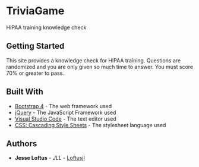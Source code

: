 # TriviaGame

HIPAA training knowledge check

## Getting Started

This site provides a knowledge check for HIPAA training. Questions are randomized and you are only given so much time to answer. You must score 70% or greater to pass.

## Built With

* [Bootstrap 4](https://getbootstrap.com/) - The web framework used
* [jQuery](https://jquery.com/) - The JavaScript Framework used
* [Visual Studio Code](https://code.visualstudio.com/) - The text editor used
* [CSS: Cascading Style Sheets](https://developer.mozilla.org/en-US/docs/Web/CSS) - The stylesheet language used

## Authors

* **Jesse Loftus** - *JLL* - [Loftusjl](https://github.com/loftusjl)